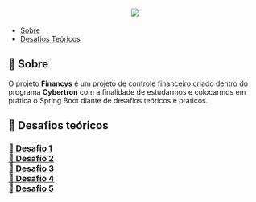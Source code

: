 <h1 align="center">
    <img src="https://ik.imagekit.io/j5g11jplqm5/NTT-Data-Logo_4rrWLwgl_.png?updatedAt=1636466995979">
</h1>

- [Sobre](#📄-sobre)
- [Desafios Teóricos](#🚀-desafios-teoricos)

## 📄 Sobre

O projeto <b>Financys</b> é um projeto de controle financeiro criado dentro do programa <b>Cybertron</b> com a finalidade de estudarmos e colocarmos em prática o Spring Boot diante de desafios teóricos e práticos.

## 🚀 Desafios teóricos

<h3 >
    <a href="https://ik.imagekit.io/j5g11jplqm5/Desafio_1_CTsa3qr-WXp.pdf?updatedAt=1636468651475">🎯 Desafio 1<br></a>
    <a href="https://ik.imagekit.io/j5g11jplqm5/Desafio_2_TMBHdwC_1Mm.pdf?updatedAt=1636481456784">🎯 Desafio 2<br></a>
    <a href="https://ik.imagekit.io/j5g11jplqm5/Desafio_3_-jVk4ixyf.pdf?updatedAt=1636481483184">🎯 Desafio 3<br></a>
    <a href="https://ik.imagekit.io/j5g11jplqm5/Desafio_4_VBYNg7nOA.pdf?updatedAt=1636481501184">🎯 Desafio 4<br></a>
    <a href="https://ik.imagekit.io/j5g11jplqm5/Desafio_5_51MJEFWSp-y.pdf?updatedAt=1636482777062">🎯 Desafio 5<br></a>
</h3>


